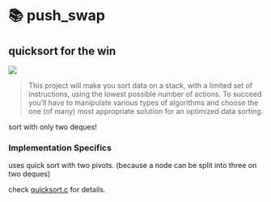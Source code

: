 # :books: push_swap
## quicksort for the win
![](https://badge42.vercel.app/api/v2/cl1pqrsvk005409ml9e9fk7av/project/2484945)

> This project will make you sort data on a stack, with a limited set of instructions, using
the lowest possible number of actions. To succeed you’ll have to manipulate various
types of algorithms and choose the one (of many) most appropriate solution for an
optimized data sorting.

sort with only two deques!

### Implementation Specifics
uses quick sort with two pivots. (because a node can be split into three on two deques)

check [quicksort.c](src/quicksort/quicksort.c) for details.
